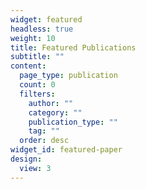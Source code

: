 ```yaml
---
widget: featured
headless: true
weight: 10
title: Featured Publications
subtitle: ""
content:
  page_type: publication
  count: 0
  filters:
    author: ""
    category: ""
    publication_type: ""
    tag: ""
  order: desc
widget_id: featured-paper
design:
  view: 3
---
```

